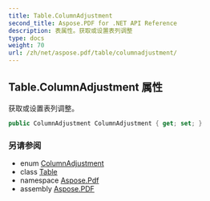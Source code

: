 ```yaml
---
title: Table.ColumnAdjustment
second_title: Aspose.PDF for .NET API Reference
description: 表属性。获取或设置表列调整
type: docs
weight: 70
url: /zh/net/aspose.pdf/table/columnadjustment/
---
```

## Table.ColumnAdjustment 属性

获取或设置表列调整。

```csharp
public ColumnAdjustment ColumnAdjustment { get; set; }
```

### 另请参阅

* enum [ColumnAdjustment](../../columnadjustment/)
* class [Table](../)
* namespace [Aspose.Pdf](../../../aspose.pdf/)
* assembly [Aspose.PDF](../../../)